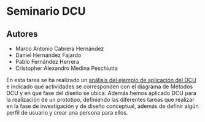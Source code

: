 # Seminario DCU
## Autores
- Marco Antonio Cabrera Hernández
- Daniel Hernández Fajardo
- Pablo Fernández Herrera
- Cristopher Alexandro Medina Peschiutta

En esta tarea se ha realizado un [análisis del ejemplo de aplicación del DCU](https://github.com/alu0101320489/UyA/blob/main/Seminario%20DCU/SeminarioDCU.pdf) e indicado qué actividades se corresponden con el diagrama de Métodos DCU y en qué fase del diseño se ubica. Además hemos aplicado DCU para la realización de un prototipo, definiendo las diferentes tareas que realizar en la fase de investigación y de diseño conceptual, además de definir algún perfil de usuario y crear una persona para ellos.
